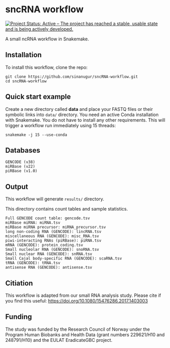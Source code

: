 # sncRNA workflow
[![Project Status: Active – The project has reached a stable, usable state and is being actively developed.](http://www.repostatus.org/badges/latest/active.svg)](http://www.repostatus.org/#active) 

A small ncRNA workflow in Snakemake.



Installation
------------
To install this workflow, clone the repo:

```
git clone https://github.com/sinanugur/sncRNA-workflow.git
cd sncRNA-workflow

```

Quick start example
-------------------
Create a new directory called __data__ and place your FASTQ files or their symbolic links into `data/` directory. You need an active Conda installation with Snakemake. You do not have to install any other requirements. This will trigger a workflow run immediately using 15 threads:

```
snakemake -j 15 --use-conda
```

Databases
---------------------
```
GENCODE (v38)
miRBase (v22)
piRBase (v1.0)
```

Output
------
This workflow will generate `results/` directory. 

This directory contains count tables and sample statistics.

```
Full GENCODE count table: gencode.tsv
miRBase miRNA: miRNA.tsv
miRBase miRNA precursor: miRNA_precursor.tsv
long non-coding RNA (GENCODE): lincRNA.tsv
miscellaneous RNA (GENCODE): misc_RNA.tsv
piwi-interacting RNAs (piRBase): piRNA.tsv
mRNA (GENCODE): protein_coding.tsv
Small nucleolar RNA (GENCODE): snoRNA.tsv
Small nuclear RNA (GENCODE): snRNA.tsv
Small Cajal body-specific RNA (GENCODE): scaRNA.tsv
tRNA (GENCODE): tRNA.tsv
antisense RNA (GENCODE): antisense.tsv

```
Citiation
---------
This workflow is adapted from our small RNA analysis study. Please cite if you find this useful: https://doi.org/10.1080/15476286.2017.1403003

Funding
---------
The study was funded by the Research Council of Norway under the Program Human Biobanks and Health Data (grant numbers 229621/H10 and 248791/H10) and the EULAT EradicateGBC project. 



